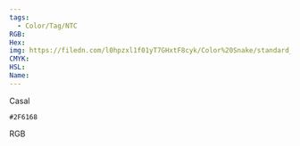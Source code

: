 ```yaml
---
tags:
  - Color/Tag/NTC
RGB:
Hex:
img: https://filedn.com/l0hpzxl1f01yT7GHxtF8cyk/Color%20Snake/standard_csv_to_svg/2F6168.svg
CMYK:
HSL:
Name:
---
```

Casal
```palette
#2F6168
```
RGB
